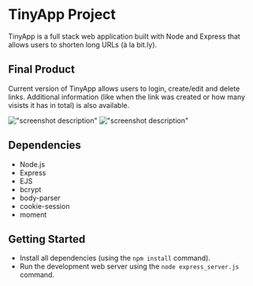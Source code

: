 # TinyApp Project

TinyApp is a full stack web application built with Node and Express that allows users to shorten long URLs (à la bit.ly).

## Final Product

Current version of TinyApp allows users to login, create/edit and delete links. Additional information (like when the link was created or how many visists it has in total) is also available.

!["screenshot description"](#)
!["screenshot description"](#)

## Dependencies

- Node.js
- Express
- EJS
- bcrypt
- body-parser
- cookie-session
- moment

## Getting Started

- Install all dependencies (using the `npm install` command).
- Run the development web server using the `node express_server.js` command.